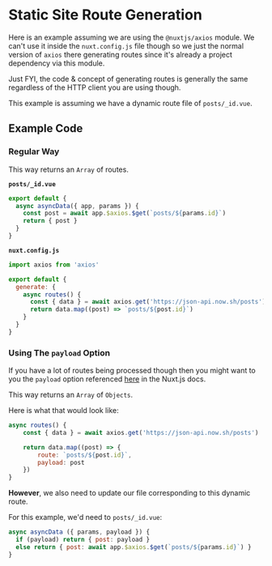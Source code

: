# Static Site Route Generation

Here is an example assuming we are using the `@nuxtjs/axios` module. We can't use it inside the
`nuxt.config.js` file though so we just the normal version of `axios` there
generating routes since it's
already a project dependency via this module.

Just FYI, the code & concept of generating routes is generally the same regardless of the HTTP
client you are using though.

This example is assuming we have a dynamic route file of `posts/_id.vue`.

## Example Code

### Regular Way

This way returns an `Array` of routes.

**`posts/_id.vue`**

```js
export default {
  async asyncData({ app, params }) {
    const post = await app.$axios.$get(`posts/${params.id}`)
    return { post }
  }
}
```

**`nuxt.config.js`**

```js
import axios from 'axios'

export default {
  generate: {
    async routes() {
      const { data } = await axios.get('https://json-api.now.sh/posts')
      return data.map((post) => `posts/${post.id}`)
    }
  }
}
```

### Using The `payload` Option

If you have a lot of routes being processed though then you might want to you
the `payload` option referenced
[here](https://nuxtjs.org/api/configuration-generate#speeding-up-dynamic-route-generation-with-code-payload-code-)
in the Nuxt.js docs.

This way returns an `Array` of `Objects`.

Here is what that would look like:

```js
async routes() {
    const { data } = await axios.get('https://json-api.now.sh/posts')

    return data.map((post) => {
        route: `posts/${post.id}`,
        payload: post
    })
}
```

**However**, we also need to update our file corresponding to this dynamic
route.

For this example, we'd need to `posts/_id.vue`:

```js
async asyncData ({ params, payload }) {
  if (payload) return { post: payload }
  else return { post: await app.$axios.$get(`posts/${params.id}`) }
}
```
